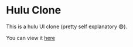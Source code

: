 # Hulu Clone

This is a hulu UI clone (pretty self explanatory 😄).

You can view it [here](https://hulu-clone-3mj8vs21r-alexha35.vercel.app/)
